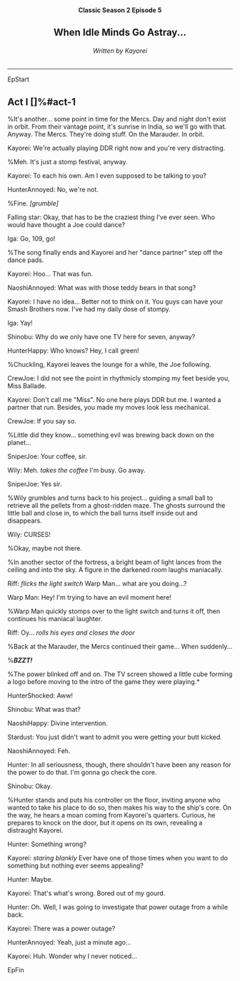 
<div class=""><center>
<h4>Classic Season 2 Episode 5</h4>
<h2>When Idle Minds Go Astray...</h2>
<h6>Written by Kayorei</h6>
<hr>
</center></div>

EpStart

## Act I []%#act-1

%It's another... some point in time for the Mercs. Day and night don't exist in orbit. From their vantage point, it's sunrise in India, so we'll go with that. Anyway. The Mercs. They're doing stuff. On the Marauder. In orbit.

Kayorei: We're actually playing DDR right now and you're very distracting.

%Meh. It's just a stomp festival, anyway.

Kayorei: To each his own. Am I even supposed to be talking to you?

HunterAnnoyed: No, we're not.

%Fine. *[grumble]*

Falling star: Okay, that has to be the craziest thing I've ever seen. Who would have thought a Joe could dance?

Iga: Go, 109, go!

%The song finally ends and Kayorei and her "dance partner" step off the dance pads.

Kayorei: Hoo... That was fun.

NaoshiAnnoyed: What was with those teddy bears in that song?

Kayorei: I have no idea... Better not to think on it. You guys can have your Smash Brothers now. I've had my daily dose of stompy.

Iga: Yay!

Shinobu: Why do we only have one TV here for seven, anyway?

HunterHappy: Who knows? Hey, I call green!

%Chuckling, Kayorei leaves the lounge for a while, the Joe following.

CrewJoe: I did not see the point in rhythmicly stomping my feet beside you, Miss Ballade.

Kayorei: Don't call me "Miss". No one here plays DDR but me. I wanted a partner that run. Besides, you made my moves look less mechanical.

CrewJoe: If you say so.

%Little did they know... something evil was brewing back down on the planet...

SniperJoe: Your coffee, sir.

Wily: Meh. *takes the coffee* I'm busy. Go away.

SniperJoe: Yes sir.

%Wily grumbles and turns back to his project... guiding a small ball to retrieve all the pellets from a ghost-ridden maze. The ghosts surround the little ball and close in, to which the ball turns itself inside out and disappears.

Wily: CURSES!

%Okay, maybe not there.

%In another sector of the fortress, a bright beam of light lances from the ceiling and into the sky. A figure in the darkened room laughs maniacally.

Riff: *flicks the light switch* Warp Man... what are you doing...?

Warp Man: Hey! I'm trying to have an evil moment here!

%Warp Man quickly stomps over to the light switch and turns it off, then continues his maniacal laughter.

Riff: Oy... *rolls his eyes and closes the door*

%Back at the Marauder, the Mercs continued their game... When suddenly...

%***BZZT!***

%The power blinked off and on. The TV screen showed a little cube forming a logo before moving to the intro of the game they were playing.*

HunterShocked: Aww!

Shinobu: What was that?

NaoshiHappy: Divine intervention.

Stardust: You just didn't want to admit you were getting your butt kicked.

NaoshiAnnoyed: Feh.

Hunter: In all seriousness, though, there shouldn't have been any reason for the power to do that. I'm gonna go check the core.

Shinobu: Okay.

%Hunter stands and puts his controller on the floor, inviting anyone who wanted to take his place to do so, then makes his way to the ship's core. On the way, he hears a moan coming from Kayorei's quarters. Curious, he prepares to knock on the door, but it opens on its own, revealing a distraught Kayorei.

Hunter: Something wrong?

Kayorei: *staring blankly* Ever have one of those times when you want to do something but nothing ever seems appealing?

Hunter: Maybe.

Kayorei: That's what's wrong. Bored out of my gourd.

Hunter: Oh. Well, I was going to investigate that power outage from a while back.

Kayorei: There was a power outage?

HunterAnnoyed: Yeah, just a minute ago...

Kayorei: Huh. Wonder why I never noticed...

EpFin

<script src="assets/js/EpFormatter.js"></script>